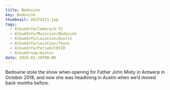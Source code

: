 ```yaml
---
title: Bedouine
key: Bedouine
thumbnail: DSCF4231.jpg
tags:
  - AlbumInfo/Camera/X-T2
  - AlbumInfo/Musician/Bedouine
  - AlbumInfo/Location/Austin
  - AlbumInfo/Location/Texas
  - AlbumInfo/Period/COVID
  - AlbumGroup/Austin
date: 2020-01-29T00:00
---
```

Bedouine stole the show when opening for Father John Misty in Antwerp in October 2018, and now she was headlining in Austin when we’d moved back months before.
